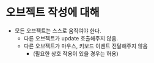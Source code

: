 오브젝트 작성에 대해
====

* 모든 오브젝트는 스스로 움직여야 한다.
  * 다른 오브젝트가 update 호출해주지 않음.
  * 다른 오브젝트가 마우스, 키보드 이벤트 전달해주지 않음
    * (필요한 상호 작용이 있을 경우는 허용)
